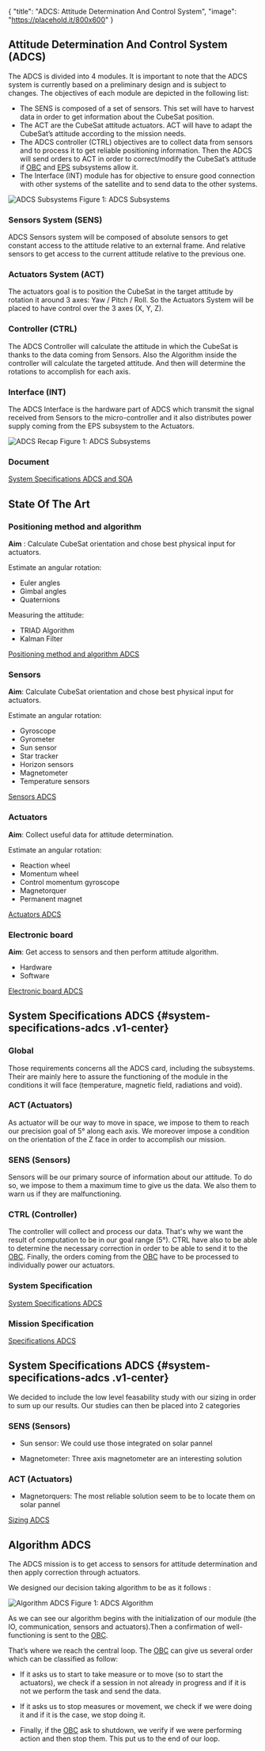 {
    "title": "ADCS: Attitude Determination And Control System",
    "image": "https://placehold.it/800x600"
}


## Attitude Determination And Control System (ADCS)

The ADCS is divided into 4 modules. It is important to note that the
ADCS system is currently based on a preliminary design and is subject to
changes. The objectives of each module are depicted in the following
list:

- The SENS is composed of a set of sensors. This set will have to
    harvest data in order to get information about the CubeSat position.
- The ACT are the CubeSat attitude actuators. ACT will have to adapt
    the CubeSat’s attitude according to the mission needs.
- The ADCS controller (CTRL) objectives are to collect data from
    sensors and to process it to get reliable positioning information.
    Then the ADCS will send orders to ACT in order to correct/modify the
    CubeSat’s attitude if [OBC](ECE3SAT/wiki/obc/index.html) and
    [EPS](ECE3SAT/wiki/eps/index.html) subsystems allow it.
- The Interface (INT) module has for objective to ensure good
    connection with other systems of the satellite and to send data to
    the other systems.

![ADCS Subsystems](/images/ADCS_subsystem.png)
Figure 1: ADCS Subsystems

### Sensors System (SENS)

ADCS Sensors system will be composed of absolute sensors to get constant
access to the attitude relative to an external frame. And relative
sensors to get access to the current attitude relative to the previous
one.

### Actuators System (ACT)

The actuators goal is to position the CubeSat in the target attitude by
rotation it around 3 axes: Yaw / Pitch / Roll. So the Actuators System
will be placed to have control over the 3 axes (X, Y, Z).

### Controller (CTRL)

The ADCS Controller will calculate the attitude in which the CubeSat is
thanks to the data coming from Sensors. Also the Algorithm inside the
controller will calculate the targeted attitude. And then will determine
the rotations to accomplish for each axis.

### Interface (INT)

The ADCS Interface is the hardware part of ADCS which transmit the
signal received from Sensors to the micro-controller and it also
distributes power supply coming from the EPS subsystem to the Actuators.

![ADCS Recap](/images/ADCS_Récap.png)
Figure 1: ADCS Subsystems


### Document

[System Specifications ADCS and SOA](/wiki/pdf/System_Specifications_ADCS_+_SOA.pdf)

## State Of The Art

### Positioning method and algorithm

**Aim** : Calculate CubeSat orientation and chose best physical input
for actuators.

Estimate an angular rotation:

- Euler angles
- Gimbal angles
- Quaternions

Measuring the attitude:

- TRIAD Algorithm
- Kalman Filter 

[Positioning method and algorithm ADCS](/wiki/pdf/Positioning_method_and_algorithm_ADCS.pdf)

### Sensors

**Aim**: Calculate CubeSat orientation and chose best physical input
for actuators.

Estimate an angular rotation:

- Gyroscope
- Gyrometer
- Sun sensor
- Star tracker
- Horizon sensors
- Magnetometer
- Temperature sensors

[Sensors ADCS](/wiki/pdf/Sensors_ADCS.pdf)

### Actuators

**Aim**: Collect useful data for attitude determination.

Estimate an angular rotation:

- Reaction wheel
- Momentum wheel
- Control momentum gyroscope
- Magnetorquer
- Permanent magnet

[Actuators ADCS](/wiki/pdf/Actuators_ADCS.pdf)

### Electronic board

**Aim**: Get access to sensors and then perform attitude algorithm.

- Hardware
- Software

[Electronic board ADCS](/wiki/pdf/Electronic_board_ADCS.pdf)

## System Specifications ADCS {#system-specifications-adcs .v1-center}

### Global

Those requirements concerns all the ADCS card, including the subsystems.
Their are mainly here to assure the functioning of the module in the
conditions it will face (temperature, magnetic field, radiations and
void).

### ACT (Actuators)

As actuator will be our way to move in space, we impose to them to reach
our precision goal of 5° along each axis. We moreover impose a condition
on the orientation of the Z face in order to accomplish our mission.

### SENS (Sensors)

Sensors will be our primary source of information about our attitude. To
do so, we impose to them a maximum time to give us the data. We also
them to warn us if they are malfunctioning.

### CTRL (Controller)

The controller will collect and process our data. That's why we want the
result of computation to be in our goal range (5°). CTRL have also to be
able to determine the necessary correction in order to be able to send
it to the [OBC](ECE3SAT/wiki/obc/index.html). Finally, the orders coming
from the [OBC](ECE3SAT/wiki/obc/index.html) have to be processed to
individually power our actuators.

### System Specification

[System Specifications ADCS](/wiki/pdf/System_Specifications_ADCS.pdf)

### Mission Specification

[Specifications ADCS](/wiki/pdf/Specifications_ADCS.pdf)

## System Specifications ADCS {#system-specifications-adcs .v1-center}

We decided to include the low level feasability study with our sizing in
order to sum up our results. Our studies can then be placed into 2
categories

### SENS (Sensors)

- Sun sensor: We could use those integrated on solar pannel

- Magnetometer: Three axis magnetometer are an interesting solution

### ACT (Actuators)

- Magnetorquers: The most reliable solution seem to be to locate them
    on solar pannel

[Sizing ADCS](/wiki/pdf/Sizing_ADCS.pdf)

## Algorithm ADCS

The ADCS mission is to get access to sensors for attitude determination
and then apply correction through actuators.

We designed our decision taking algorithm to be as it follows :

![Algorithm ADCS](/images/Algorithm_ADCS.png)
Figure 1: ADCS Algorithm

As we can see our algorithm begins with the initialization of our module
(the IO, communication, sensors and actuators).Then a confirmation of
well-functioning is sent to the [OBC](ECE3SAT/wiki/obc/index.html).

That’s where we reach the central loop. The
[OBC](ECE3SAT/wiki/obc/index.html) can give us several order which can
be classified as follow:

-   If it asks us to start to take measure or to move (so to start the
    actuators), we check if a session in not already in progress and if
    it is not we perform the task and send the data.

-   If it asks us to stop measures or movement, we check if we were
    doing it and if it is the case, we stop doing it.

-   Finally, if the [OBC](ECE3SAT/wiki/obc/index.html) ask to shutdown,
    we verify if we were performing action and then stop them. This put
    us to the end of our loop.
